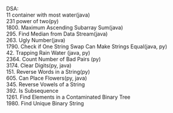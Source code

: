 DSA:
<br/>
11 container with most water(java)
<br/>
231 power of two(py)
<br/>
1800. Maximum Ascending Subarray Sum(java)
<br/>
295. Find Median from Data Stream(java)
<br/>
263. Ugly Number(java)
<br/>
1790. Check if One String Swap Can Make Strings Equal(java, py)
<br/>
42. Trapping Rain Water (java, py)
<br/>
2364. Count Number of Bad Pairs (py)
<br/>
3174. Clear Digits(py, java)
<br/>
151. Reverse Words in a String(py)
<br/>
605. Can Place Flowers(py, java)
<br/>
345. Reverse Vowels of a String
<br/>
392. Is Subsequence
<br/>
1261. Find Elements in a Contaminated Binary Tree
<br/>
1980. Find Unique Binary String
<br/>
<br/>
<br/>

